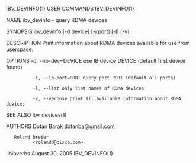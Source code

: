 IBV_DEVINFO(1)                                                                                  USER COMMANDS                                                                                  IBV_DEVINFO(1)



NAME
       ibv_devinfo - query RDMA devices


SYNOPSIS
       ibv_devinfo [-d device] [-i port] [-l] [-v]


DESCRIPTION
       Print information about RDMA devices available for use from userspace.


OPTIONS
       -d, --ib-dev=DEVICE
              use IB device DEVICE (default first device found)

              -i, --ib-port=PORT query port PORT (default all ports)

              -l, --list only list names of RDMA devices

              -v, --verbose print all available information about RDMA devices


SEE ALSO
       ibv_devices(1)


AUTHORS
       Dotan Barak
              <dotanba@gmail.com>

       Roland Dreier
              <rolandd@cisco.com>



libibverbs                                                                                     August 30, 2005                                                                                 IBV_DEVINFO(1)

